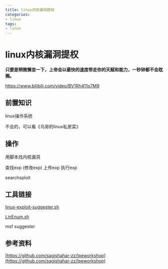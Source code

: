 ```yaml
---
title: linux内核漏洞提权
categories:
- linux
tags:
- linux
---
```

linux内核漏洞提权
===
**只要是稍微懈怠一下，上帝会以最快的速度带走你的天赋和能力，一秒钟都不会耽搁。**


https://www.bilibili.com/video/BV1Rh411o7M9

## 前置知识
linux操作系统

不会的，可以看《鸟哥的linux私房菜》

## 操作
用脚本找内核漏洞

查找exp
(修改exp)
上传exp
执行exp

searchsploit 
## 工具链接
[linux-exploit-suggester.sh](https://github.com/mungurk/linux-exploit-suggester.sh/blob/master/linux-exploit-suggester.sh)

[LinEnum.sh](https://raw.githubusercontent.com/Whale3070/ctf-coding/master/LinEnum.sh)

msf suggester

## 参考资料
[https://github.com/sagishahar-zz/lpeworkshop](https://github.com/sagishahar-zz/lpeworkshop)

